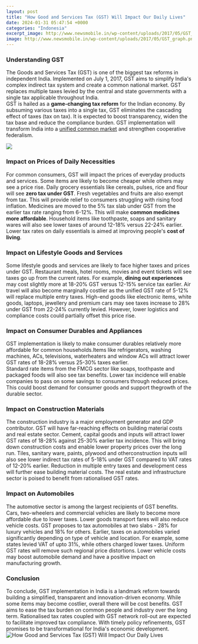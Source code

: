 ```yaml
---
layout: post
title: "How Good and Services Tax (GST) Will Impact Our Daily Lives"
date: 2024-01-31 05:47:54 +0000
categories: "Indonesia"
excerpt_image: http://www.newsmobile.in/wp-content/uploads/2017/05/GST_graph.png
image: http://www.newsmobile.in/wp-content/uploads/2017/05/GST_graph.png
---
```


### Understanding GST
The Goods and Services Tax (GST) is one of the biggest tax reforms in independent India. Implemented on July 1, 2017, GST aims to simplify India's complex indirect tax system and create a common national market. GST replaces multiple taxes levied by the central and state governments with a single tax applicable throughout India.  
GST is hailed as a **game-changing tax reform** for the Indian economy. By subsuming various taxes into a single tax, GST eliminates the cascading effect of taxes (tax on tax). It is expected to boost transparency, widen the tax base and reduce the compliance burden. GST implementation will transform India into a [unified common market](https://yt.io.vn/collection/abalos) and strengthen cooperative federalism.

![](https://www.taxmann.com/post/wp-content/uploads/2017/06/178-scaled.jpg)
### Impact on Prices of Daily Necessities
For common consumers, GST will impact the prices of everyday products and services. Some items are likely to become cheaper while others may see a price rise. Daily grocery essentials like cereals, pulses, rice and flour will see **zero tax under GST**. Fresh vegetables and fruits are also exempt from tax. This will provide relief to consumers struggling with rising food inflation. 
Medicines are moved to the 5% tax slab under GST from the earlier tax rate ranging from 6-12%. This will make **common medicines more affordable**. Household items like toothpaste, soaps and sanitary wares will also see lower taxes of around 12-18% versus 22-24% earlier. Lower tax rates on daily essentials is aimed at improving people's **cost of living**.
### Impact on Lifestyle Goods and Services  
Some lifestyle goods and services are likely to face higher taxes and prices under GST. Restaurant meals, hotel rooms, movies and event tickets will see taxes go up from the current rates. For example, **dining out experiences** may cost slightly more at 18-20% GST versus 12-15% service tax earlier. 
Air travel will also become marginally costlier as the unified GST rate of 5-12% will replace multiple entry taxes. High-end goods like electronic items, white goods, laptops, jewellery and premium cars may see taxes increase to 28% under GST from 22-24% currently levied. However, lower logistics and compliance costs could partially offset this price rise.
### Impact on Consumer Durables and Appliances
GST implementation is likely to make consumer durables relatively more affordable for common households.Items like refrigerators, washing machines, ACs, televisions, waterheaters and window ACs will attract lower GST rates of 18-28% versus 25-30% taxes earlier.  
Standard rate items from the FMCG sector like soaps, toothpaste and packaged foods will also see tax benefits. Lower tax incidence will enable companies to pass on some savings to consumers through reduced prices. This could boost demand for consumer goods and support the ​growth of the durable sector.
### Impact on Construction Materials  
The construction industry is a major employment generator and GDP contributor. GST will have far-reaching effects on building material costs and real estate sector. Cement, capital goods and inputs will attract lower GST rates of 18-28% against 25-30% earlier tax incidence. This will bring down construction costs and enable lower property prices over the long run. 
Tiles, sanitary ware, paints, plywood and other ​construction inputs will also see lower indirect tax rates of 5-18% under GST compared to VAT rates of 12-20% earlier. Reduction in multiple entry taxes and development cess will further ease building material costs. The real estate and infrastructure sector is poised to benefit from rationalised GST rates.
### Impact on Automobiles  
The automotive sector is among the largest recipients of GST benefits. Cars, two-wheelers and commercial vehicles are likely to become more affordable due to lower taxes. Lower goods transport fares will also reduce vehicle costs. GST proposes to tax automobiles at two slabs - 28% for luxury vehicles and 18% for others. 
Earlier, taxes on automobiles varied significantly depending on type of vehicle and location. For example, some states levied VAT of upto 31%, while others charged lower taxes. Uniform GST rates will remove such regional price distortions. Lower vehicle costs may boost automobile demand and have a positive impact on manufacturing growth. 
### Conclusion
To conclude, GST implementation in India is a landmark reform towards building a simplified, transparent and innovation-driven economy. While some items may become costlier, overall there will be cost benefits. GST aims to ease the tax burden on common people and industry over the long term. Rationalised tax rates coupled with GST network roll-out are expected to facilitate improved tax compliance. With timely policy refinements, GST promises to be transformational for India's economic development.
![How Good and Services Tax (GST) Will Impact Our Daily Lives](http://www.newsmobile.in/wp-content/uploads/2017/05/GST_graph.png)